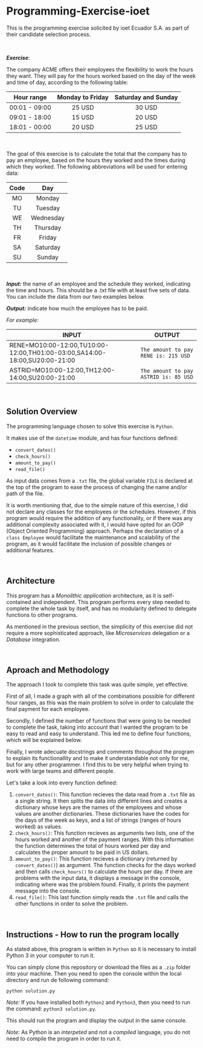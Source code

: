 # **Programming-Exercise-ioet**
This is the programming exercise solicited by ioet Ecuador S.A. as part of their candidate selection process.

<br />

***Exercise***:

The company ACME offers their employees the flexibility to work the hours they want. They will pay for the hours worked based on the day of the week and time of day, according to the following table:


| Hour range | Monday to Friday | Saturday and Sunday |
| :---: | :---: | :---: |
| 00:01 - 09:00 | 25 USD | 30 USD |
| 09:01 - 18:00 | 15 USD | 20 USD |
| 18:01 - 00:00 | 20 USD | 25 USD |

<br />

The goal of this exercise is to calculate the total that the company has to pay an employee, based on the hours they worked and the times during which they worked. The following abbreviations will be used for entering data:

| Code | Day |
| :---: | :---: |
| MO | Monday |
| TU | Tuesday |
| WE | Wednesday |
| TH | Thursday |
| FR | Friday |
| SA | Saturday |
| SU | Sunday |

<br />

***Input:*** the name of an employee and the schedule they worked, indicating the time and hours. This should be a .txt file with at least five sets of data. You can include the data from our two examples below.

***Output:*** indicate how much the employee has to be paid.


*For example:*

| INPUT | OUTPUT |
| --- | --- |
| RENE=MO10:00-12:00,TU10:00-12:00,TH01:00-03:00,SA14:00-18:00,SU20:00-21:00 | `The amount to pay RENE is: 215 USD` |
| ASTRID=MO10:00-12:00,TH12:00-14:00,SU20:00-21:00 | `The amount to pay ASTRID is: 85 USD`

<br />

## Solution Overview

The programming language chosen to solve this exercise is `Python`.

It makes use of the `datetime` module, and has four functions defined:

* `convert_dates()`
* `check_hours()`
* `amount_to_pay()`
* `read_file()`

As input data comes from a `.txt` file, the global variable `FILE` is declared at the top of the program to ease the process of changing the name and/or path of the file. 

It is worth mentioning that, due to the simple nature of this exercise, I did not declare any classes for the employees or the schedules. However, if this program would require the addition of any functionality, or if there was any additional complexity associated with it, I would have opted for an OOP (Object Oriented Programming) approach. Perhaps the declaration of a `class Employee` would facilitate the maintenance and scalability of the program, as it would facilitate the inclusion of possible changes or additional features.

<br />

## Architecture

This program has a *Monolithic application* architecture, as it is self-contained and independent. This program performs every step needed to complete the whole task by itself, and has no modularity defined to delegate functions to other programs.

As mentioned in the previous section, the simplicity of this exercise did not require a more sophisticated approach, like *Microservices* delegation or a *Database* integration.

<br />

## Aproach and Methodology

The approach I took to complete this task was quite simple, yet effective.

First of all, I made a graph with all of the combinations possible for different hour ranges, as this was the main problem to solve in order to calculate the final payment for each employee.

Secondly, I defined the number of functions that were going to be needed to complete the task, taking into account that I wanted the program to be easy to read and easy to understand. This led me to define four functions, which will be explained below.

Finally, I wrote adecuate docstrings and comments throughout the program to explain its functionallity and to make it understandable not only for me, but for any other programmer. I find this to be very helpful when trying to work with large teams and different people.

Let's take a look into every function defined:

1. `convert_dates()`: This function recieves the data read from a `.txt` file as a single string. It then splits the data into different lines and creates a dictionary whose keys are the names of the employees and whose values are another dictionaries. These dictionaries have the codes for the days of the week as keys, and a list of strings (ranges of hours worked) as values.
2. `check_hours()`: This function recieves as arguments two lists, one of the hours worked and another of the payment ranges. With this information the function determines the total of hours worked per day and calculates the proper amount to be paid in US dollars.
3. `amount_to_pay()`: This function recieves a dictionary (returned by `convert_dates()`) as argument. The function checks for the days worked and then calls `check_hours()` to calculate the hours per day. If there are problems with the input data, it displays a message in the console, indicating where was the problem found. Finally, it prints the payment message into the console.
4. `read_file()`: This last function simply reads the `.txt` file and calls the other functions in order to solve the problem. 

<br />

## Instructions - How to run the program locally

As stated above, this program is written in `Python` so it is necessary to install Python 3 in your computer to run it.

You can simply clone this repository or download the files as a `.zip` folder into your machine. Then you need to open the console within the local directory and run de following command:

`python solution.py`

*Note:* If you have installed both `Python2` and `Python3`, then you need to run the command: `python3 solution.py`.

This should run the program and display the output in the same console.

*Note:* As Python is an *interpeted* and not a *compiled* language, you do not need to compile the program in order to run it.